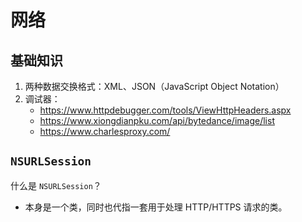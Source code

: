 # 网络

## 基础知识

1. 两种数据交换格式：XML、JSON（JavaScript Object Notation）
2. 调试器：
   - https://www.httpdebugger.com/tools/ViewHttpHeaders.aspx
   - https://www.xiongdianpku.com/api/bytedance/image/list
   - https://www.charlesproxy.com/

## `NSURLSession`

什么是 `NSURLSession`？

- 本身是一个类，同时也代指一套用于处理 HTTP/HTTPS 请求的类。



